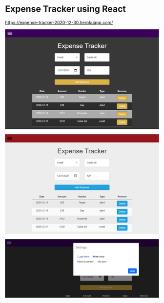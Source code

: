 # Expense Tracker using React

https://expense-tracker-2020-12-30.herokuapp.com/


![alt text](https://github.com/adamRohde/expense-tracker/blob/main/expense-tracker-dark.png)

![alt text](https://github.com/adamRohde/expense-tracker/blob/main/expense-tracker-light.png)

![alt text](https://github.com/adamRohde/expense-tracker/blob/main/settings.png)


